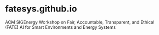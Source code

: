 # fatesys.github.io
ACM SIGEnergy Workshop on Fair, Accountable, Transparent, and Ethical (FATE) AI for Smart Environments and Energy Systems
